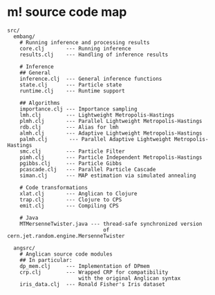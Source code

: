 # m! source code map

    src/
      embang/
        # Running inference and processing results
        core.clj       --- Running inference
        results.clj    --- Handling of inference results

        # Inference 
        ## General
        inference.clj  --- General inference functions
        state.clj      --- Particle state
        runtime.clj    --- Runtime support

        ## Algorithms
        importance.clj --- Importance sampling
        lmh.clj        --- Lightweight Metropolis-Hastings
        plmh.clj       --- Parallel Lightweight Metropolis-Hastings
        rdb.clj        --- Alias for lmh
        almh.clj       --- Adaptive Lightweight Metropolis-Hastings
        palmh.clj       --- Parallel Adaptive Lightweight Metropolis-Hastings
        smc.clj        --- Particle Filter
        pimh.clj       --- Particle Independent Metropolis-Hastings
        pgibbs.clj     --- Particle Gibbs
        pcascade.clj   --- Parallel Particle Cascade
        siman.clj      --- MAP estimation via simulated annealing

        # Code transformations
        xlat.clj       --- Anglican to Clojure
        trap.clj       --- Clojure to CPS
        emit.clj       --- Compiling CPS 

        # Java
        MTMersenneTwister.java --- thread-safe synchronized version
                                   of cern.jet.random.engine.MersenneTwister

      angsrc/
        # Anglican source code modules
        ## In particular: 
        dp_mem.clj     --- Implementation of DPmem
        crp.clj        --- Wrapped CRP for compatibility
                           with the original Anglican syntax
        iris_data.clj  --- Ronald Fisher's Iris dataset
